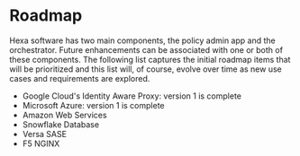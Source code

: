 # Roadmap

Hexa software has two main components, the policy admin app and the orchestrator. Future enhancements can be associated
with one or both of these components. The following list captures the initial roadmap items that will be prioritized
and this list will, of course, evolve over time as new use cases and requirements are explored.

- Google Cloud's Identity Aware Proxy: version 1 is complete
- Microsoft Azure: version 1 is complete
- Amazon Web Services
- Snowflake Database
- Versa SASE
- F5 NGINX
